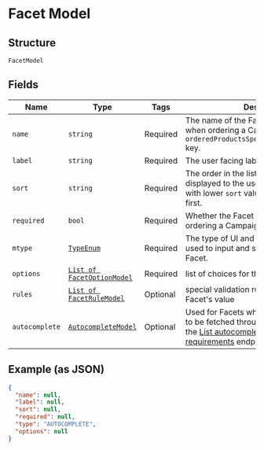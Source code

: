 
# Facet Model

## Structure

`FacetModel`

## Fields

| Name | Type | Tags | Description |
|  --- | --- | --- | --- |
| `name` | `string` | Required | The name of the Facet. To be used as a key when ordering a Campaign, under the `orderedProductsSpecs.postingRequirements` key. |
| `label` | `string` | Required | The user facing label |
| `sort` | `string` | Required | The order in the list of vacancy fields to be displayed to the user when posting. Facets with lower `sort` values should be displayed first. |
| `required` | `bool` | Required | Whether the Facet is required when ordering a Campaign. |
| `mtype` | [`TypeEnum`](../../doc/models/type-enum.md) | Required | The type of UI and data structure to be used to input and store values for this Facet. |
| `options` | [`List of FacetOptionModel`](../../doc/models/facet-option-model.md) | Required | list of choices for this Facet's value. |
| `rules` | [`List of FacetRuleModel`](../../doc/models/facet-rule-model.md) | Optional | special validation rules that apply for this Facet's value |
| `autocomplete` | [`AutocompleteModel`](../../doc/models/autocomplete-model.md) | Optional | Used for Facets whose value choices need to be fetched through an additional call to the [List autocomplete values for posting requirements](https://vonq.stoplight.io/docs/hapi/b3A6MzM2MDEzODk-list-autocomplete-values-for-posting-requirement) endpoint. |

## Example (as JSON)

```json
{
  "name": null,
  "label": null,
  "sort": null,
  "required": null,
  "type": "AUTOCOMPLETE",
  "options": null
}
```

